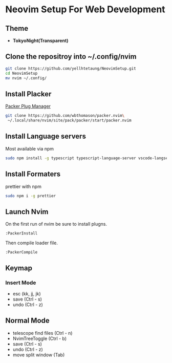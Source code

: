 # Neovim Setup For Web Development

## Theme

- <b>TokyoNight(Transparent)</b>

## Clone the repositroy into ~/.config/nvim

```bash
git clone https://github.com/yellhtetaung/NeovimSetup.git
cd NeovimSetup
mv nvim ~/.config/
```

## Install Placker

[Packer Plug Manager](https://github.com/wbthomason/packer.nvim)

```bash
git clone https://github.com/wbthomason/packer.nvim\
 ~/.local/share/nvim/site/pack/packer/start/packer.nvim

```

## Install Language servers

Most available via npm

```bash
sudo npm install -g typescript typescript-language-server vscode-langservers-extracted vls @tailwindcss/language-server yaml-language-server @prisma/language-server emmet-ls neovim graphql-language-service-cli graphql-language-service-server @astrojs/language-server
```

## Install Formaters

prettier with npm

```bash
sudo npm i -g prettier

```

## Launch Nvim

On the first run of nvim be sure to install plugns.

`:PackerInstall`

Then compile loader file.

`:PackerCompile`

## Keymap

### Insert Mode

- esc (kk, jj, jk)
- save (Ctrl - s)
- undo (Ctrl - z)

## Normal Mode

- telescope find files (Ctrl - n)
- NvimTreeToggle (Ctrl - b)
- save (Ctrl - s)
- undo (Ctrl - z)
- move split window (Tab)
